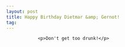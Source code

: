 ```yaml
---
layout: post
title: Happy Birthday Dietmar &amp; Gernot!
tag: 
---
```



                <p>Don't get too drunk!</p>
            
